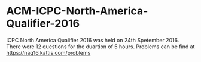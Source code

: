 # ACM-ICPC-North-America-Qualifier-2016

ICPC North America Qualifier 2016 was held on 24th Spetember 2016. There were 12 questions for the duartion of 5 hours.
Problems can be find at https://naq16.kattis.com/problems
